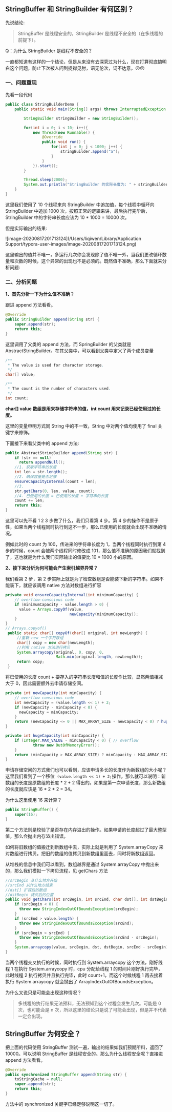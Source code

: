 ## StringBuffer 和 StringBuilder 有何区别？

先说结论:

> StringBuffer 是线程安全的，StringBuilder 是线程不安全的（在多线程的前提下）。



Q：为什么 StringBuilder 是线程不安全的？

一直都知道有这样的一个结论，但是从来没有去深究过为什么，现在打算彻底搞明白这个问题，防止下次被人问到捉襟见肘，语无伦次，词不达意。😥😥



### 一、问题重现

先看一段代码

```java
public class StringBuilderDemo {
    public static void main(String[] args) throws InterruptedException {

        StringBuilder stringBuilder = new StringBuilder();

        for(int i = 0; i < 10; i++){
            new Thread(new Runnable() {
                @Override
                public void run() {
                    for(int j = 0; j < 1000; j++) {
                        stringBuilder.append("a");
                    }
                }
            }).start();
        }

        Thread.sleep(2000);
        System.out.println("StringBuilder 的实际长度为: " + stringBuilder.length());
    }
}
```

这里我们使用了 10 个线程来向 StringBuilder 中追加值，每个线程中循环向 StringBuilder 中追加 1000 次，按照正常的逻辑来讲，最后执行完毕后，StringBuilder 中的字符串长度应该为 10 * 1000 = 10000 次。

但是实际输出的结果:

![image-20200817201713124](/Users/liqiwen/Library/Application Support/typora-user-images/image-20200817201713124.png)

这里输出的值并不唯一，多运行几次你会发现除了值不唯一外，当我们更改循环数量和次数的时候，这个异常的出现也不是必须的。既然值不准确，那么下面就来分析问题:



### 二、分析问题

**1、首先分析一下为什么值不准确**？

跟进 append 方法看看。

```java
@Override
public StringBuilder append(String str) {
    super.append(str);
    return this;
}
```

这里调用了父类的 append 方法，而 SpringBuilder 的父类就是 AbstractStringBuilder。在其父类中，可以看到父类中定义了两个成员变量

```java
/**
 * The value is used for character storage.
 */
char[] value;

/**
 * The count is the number of characters used.
 */
int count;
```

**char[] value 数组是用来存储字符串的值，int count 用来记录已经使用过的长度。**

这里的变量申明方式同 String 中的不一致，String 中对两个值均使用了 final 关键字来修饰。

下面接下来看父类中的 append 方法: 

```java
public AbstractStringBuilder append(String str) {
    if (str == null)
      return appendNull();
    //1. 获取字符串的长度
    int len = str.length();
    //2. 确保容量是否足够
    ensureCapacityInternal(count + len);
  	//3. 
    str.getChars(0, len, value, count);
  	//4. 已使用的长度 = 已使用的长度 + 字符串的长度
    count += len;
    return this;
}
```

这里可以先不看 1 2 3 步做了什么，我们只看第 4 步。第 4 步的操作不是原子性，如果当两个线程同时执行到这不一步，那么已使用的长度就会出现不准确的情况。

例如此时的 count 为 100，传进来的字符串长度为 1，当两个线程同时执行到第 4 步的时候，count 会被两个线程同时修改成 101，那么值不准确的原因我们就找到了，这也就是为什么我们实际输出的值要比 10 * 1000 小的原因。



**2、接下来分析为何可能会产生索引越界异常？**

我们看第 2 步，第 2 步实际上就是为了检查数组是否能装下新的字符串。如果不能装下，就应该调用 native 方法对数组进行扩容

```java
private void ensureCapacityInternal(int minimumCapacity) {
    // overflow-conscious code
    if (minimumCapacity - value.length > 0) {
      value = Arrays.copyOf(value,
                            newCapacity(minimumCapacity));
    }
}
// Arrays.copyof()
 public static char[] copyOf(char[] original, int newLength) {
   	 //重新 new 一个字符数组
     char[] copy = new char[newLength];
   	 //利用 native 方法进行拷贝
     System.arraycopy(original, 0, copy, 0,
                      Math.min(original.length, newLength));
     return copy;
 }
```

将已使用的长度 count + 要存入的字符串长度和值的长度作比较，显然两值相减大于 0，因此需要额外去申请存储空间。

```java
private int newCapacity(int minCapacity) {
    // overflow-conscious code
    int newCapacity = (value.length << 1) + 2;
    if (newCapacity - minCapacity < 0) {
      newCapacity = minCapacity;
    }
    return (newCapacity <= 0 || MAX_ARRAY_SIZE - newCapacity < 0) ? hugeCapacity(minCapacity) : newCapacity;
}

private int hugeCapacity(int minCapacity) {
    if (Integer.MAX_VALUE - minCapacity < 0) { // overflow
    		throw new OutOfMemoryError();
    }
    return (minCapacity > MAX_ARRAY_SIZE) ? minCapacity : MAX_ARRAY_SIZE;
}
```

申请存储空间的方式我们也可以看到，应该申请多长的长度作为新数组的大小呢？这里我们看到了一个移位` (value.length << 1) + 2;`操作，那么就可以说明：新数组的长度是原数组的长度 * 2 + 2 得出的。如果是第一次申请长度，那么新数组的长度就应该是 16 * 2 + 2 = 34。

为什么这里使用 16 来计算？

```java
public StringBuffer() {
    super(16);
}
```



第二个方法则是校验了是否存在内存溢出的操作。如果申请的长度超过了最大整型值，那么会抛出内存溢出错误。



如何将旧数组的值搬迁到新数组中去，实际上就是利用了 System.arrayCopy 来对数组进行拷贝。把旧的数组的值拷贝到新数组里面去，同时将新数组返回。



从堆栈的信息中我们可以看到，数组越界是通过 System.arrayCopy 中抛出来的，那么我们模拟一下拷贝流程，见 getChars 方法

```java
//srcBegin 从什么地方开始
//srcEnd 从什么地方结束
//dst[] 扩容后的数组
//dstBegin 拷贝后的位置
public void getChars(int srcBegin, int srcEnd, char dst[], int dstBegin) {
    if (srcBegin < 0) {
      throw new StringIndexOutOfBoundsException(srcBegin);
    }
    if (srcEnd > value.length) {
      throw new StringIndexOutOfBoundsException(srcEnd);
    }
    if (srcBegin > srcEnd) {
      throw new StringIndexOutOfBoundsException(srcEnd - srcBegin);
    }
    System.arraycopy(value, srcBegin, dst, dstBegin, srcEnd - srcBegin);
}
```

当两个线程交叉执行的时候，同时执行到 System.arraycopy 这个方法，刚好线程 1 在执行 System.arraycopy 时，cpu 分配给线程 1 的时间片刚好执行完毕，此时线程 2 执行拷贝并且执行完毕，此时 count+1，而这个时候线程 1 再去接着执行 System.arraycopy 就会抛出了 ArrayIndexOutOfBoundsException。



为什么又说只是可能会出现这种情况？

> 多线程的执行结果无法预料，无法预知到这个过程会发生几次。可能是 0 次，也可能会是 n 次，所以这里的结论只是说了可能会出现，但是并不代表一定会出现。



## StringBuffer 为何安全？

把上面的代码使用 StringBuffer 测试一遍，输出的结果如我们预期所料，返回了 10000。可以说明 StringBuffer 是线程安全的。那么为什么线程安全呢？直接进 append 方法看看。

```java
@Override
public synchronized StringBuffer append(String str) {
    toStringCache = null;
    super.append(str);
    return this;
}
```

方法中的 synchronized 关键字已经足够说明这一切了。
